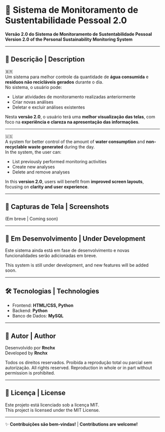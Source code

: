 # 🌱 Sistema de Monitoramento de Sustentabilidade Pessoal 2.0

**Versão 2.0 do Sistema de Monitoramento de Sustentabilidade Pessoal**  
**Version 2.0 of the Personal Sustainability Monitoring System**

---

## 📌 Descrição | Description

🇧🇷  
Um sistema para melhor controle da quantidade de **água consumida** e **resíduos não recicláveis gerados** durante o dia.  
No sistema, o usuário pode:
- Listar atividades de monitoramento realizadas anteriormente
- Criar novas análises
- Deletar e excluir análises existentes

Nesta **versão 2.0**, o usuário terá uma **melhor visualização das telas**, com foco na **experiência e clareza na apresentação das informações**.

---

🇺🇸  
A system for better control of the amount of **water consumption** and **non-recyclable waste generated** during the day.  
In the system, the user can:
- List previously performed monitoring activities
- Create new analyses
- Delete and remove analyses

In this **version 2.0**, users will benefit from **improved screen layouts**, focusing on **clarity and user experience**.

---

## 📸 Capturas de Tela | Screenshots  
(Em breve | Coming soon)

---

## 🚧 Em Desenvolvimento | Under Development  
Este sistema ainda está em fase de desenvolvimento e novas funcionalidades serão adicionadas em breve.

This system is still under development, and new features will be added soon.

---

## 🛠️ Tecnologias | Technologies

- Frontend: **HTML/CSS, Python**
- Backend: **Python**
- Banco de Dados: **MySQL**

---

## 👤 Autor | Author

Desenvolvido por **Rnchx**  
Developed by **Rnchx**

Todos os direitos reservados. Proibida a reprodução total ou parcial sem autorização.
All rights reserved. Reproduction in whole or in part without permission is prohibited.

---

## 📄 Licença | License

Este projeto está licenciado sob a licença MIT.  
This project is licensed under the MIT License.

---

✨ **Contribuições são bem-vindas!** | **Contributions are welcome!**
